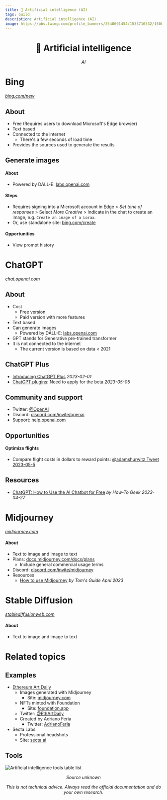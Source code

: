 ```yaml
---
title: 🤖 Artificial intelligence (AI)
tags: build
description: Artificial intelligence (AI)
image: https://pbs.twimg.com/profile_banners/3540691454/1535710532/1500x500
---
```


<h1 style="text-align: center;">🤖 Artificial intelligence</h1>

<p style="text-align: center; font-style: italic;">AI</p>

# Bing

*[bing.com/new](https://www.bing.com/new)*

## About
- Free (Requires users to download Microsoft's Edge browser)
- Text based
- Connected to the internet
    - There's a few seconds of load time
- Provides the sources used to generate the results

## Generate images

#### About

- Powered by DALL-E: [labs.openai.com](https://labs.openai.com/)

#### Steps

- Requires signing into a Microsoft account in Edge > *Set tone of responses* > Select *More Creative* > Indicate in the chat to create an image, e.g. `Create an image of a Lorax`.
- Or, use standalone site: [bing.com/create](https://www.bing.com/create)

#### Opportunities

- View prompt history

# ChatGPT

*[chat.openai.com](https://chat.openai.com)*

## About

- Cost
    - Free version
    - Paid version with more features
- Text based
- Can generate images
    - Powered by DALL-E: [labs.openai.com](https://labs.openai.com/)
- GPT stands for Generative pre-trained transformer
- It is not connected to the internet
    - The current version is based on data < 2021

## ChatGPT Plus

- [Introducing ChatGPT Plus](https://openai.com/blog/chatgpt-plus) *2023-02-01*
- [ChatGPT plugins](https://openai.com/blog/chatgpt-plugins): Need to apply for the beta *2023-05-05*

## Community and support

- Twitter: [@OpenAI](https://twitter.com/OpenAI)
- Discord: [discord.com/invite/openai](https://discord.com/invite/openai)
- Support: [help.openai.com](https://help.openai.com/en)

## Opportunities

#### Optimize flights

- Compare flight costs in dollars to reward points: [@adamshurwitz Tweet 2023-05-5](https://twitter.com/adamshurwitz/status/1654559882635354119)

## Resources

- [ChatGPT: How to Use the AI Chatbot for Free](https://www.howtogeek.com/871065/chatgpt-how-to-use-the-ai-chatbot-for-free/) *by How-To Geek 2023-04-27*

# Midjourney

*[midjourney.com](https://www.midjourney.com)*

#### About

- Text to image and image to text
- Plans: [docs.midjourney.com/docs/plans](https://docs.midjourney.com/docs/plans)
    - Include general commercial usage terms
- Discord: [discord.com/invite/midjourney](https://discord.com/invite/midjourney)
- Resources
    - [How to use Midjourney](https://www.tomsguide.com/how-to/how-to-use-midjourney) *by Tom's Guide April 2023*

# Stable Diffusion

*[stablediffusionweb.com](https://stablediffusionweb.com)*

#### About

- Text to image and image to text

# Related topics

## Examples

- [Ethereum Art Daily](https://foundation.app/collection/EthereumArtDaily)
    - Images generated with Midjourney
        - Site: [midjourney.com](https://www.midjourney.com)
    - NFTs minted with Foundation
        - Site: [foundation.app](https://foundation.app)
    - Twitter: [@EthArtDaily](https://twitter.com/EthArtDaily)
    - Created by Adriano Feria
        - Twitter: [AdrianoFeria](https://twitter.com/AdrianoFeria)
- Secta Labs
    - Professional headshots
    - Site: [secta.ai](https://secta.ai/)

## Tools

![Artificial intelligence tools table list](https://hackmd.io/_uploads/ryUFCjqV2.jpg "Artificial intelligence tools")

<p style="text-align: center; font-style: italic;">Source unknown</p>

<p style="text-align: center; font-style: italic">This is not technical advice. Always read the official documentation and do your own research.</p>